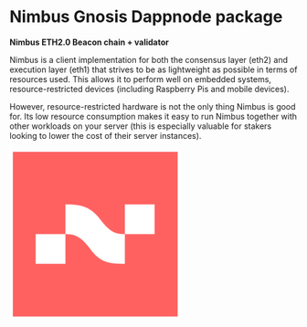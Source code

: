 # Nimbus Gnosis Dappnode package

**Nimbus ETH2.0 Beacon chain + validator**

Nimbus is a client implementation for both the consensus layer (eth2) and execution layer (eth1) that strives to be as lightweight as possible in terms of resources used. This allows it to perform well on embedded systems, resource-restricted devices (including Raspberry Pis and mobile devices).

However, resource-restricted hardware is not the only thing Nimbus is good for. Its low resource consumption makes it easy to run Nimbus together with other workloads on your server (this is especially valuable for stakers looking to lower the cost of their server instances).

![avatar](nimbus-avatar.png)
